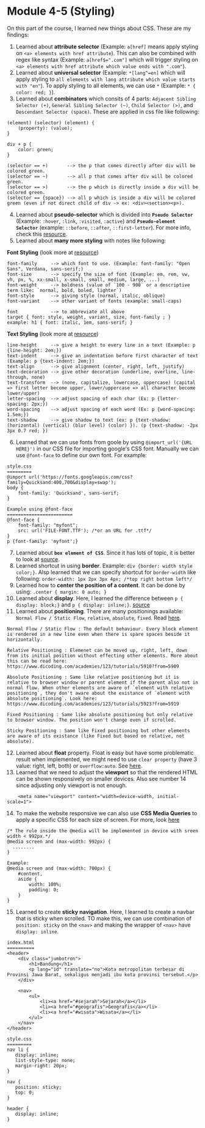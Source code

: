 # Module 4-5 (Styling)
On this part of the course, I learned new things about CSS. These are my findings:

1. Learned about **attribute selector** (Example: `a[href]` means apply styling on `<a> elements with href attribute`). This can also be combined with regex like syntax (Example: `a[href$=".com"]` which will trigger styling on `<a> elements with href attribute which value ends with ".com"`).
2. Learned about **universal selector** (Example: `*[lang^=en]` which will apply styling to `all elements with lang attribute which value starts with "en"`). To apply styling to all elements, we can use `*` (Example: `* { color: red; }`).
3. Learned about **combinators** which consits of 4 parts: `Adjacent Sibling Selector (+)`, `General Sibling Selector (~)`, `Child Selector (>)`, and `Descendant Selector (space)`. These are applied in css file like following:
```
(element) (selector) (element) {
    (property): (value);
}

div + p {
    color: green;
}

(selector == +)       --> the p that comes directly after div will be colored green.
(selector == ~)       --> all p that comes after div will be colored green.
(selector == >)       --> the p which is directly inside a div will be colored green.
(selector == {space}) --> all p which is inside a div will be colored green (even if not direct child of div -> ex: <div><section><p>).
```
4. Learned about **pseudo-selector** which is divided into **`Pseudo Selector`** (Example: `:hover`, `:link`, `:visited`, `:active`) and **`Pseudo-element Selector`** (example: `::before`, `::after`, `::first-letter`). For more info, check this [resource](https://developer.mozilla.org/en-US/docs/Web/CSS/Pseudo-elements).
5. Learned about **many more styling** with notes like following:

**Font Styling** (look more at [resource](https://www.dicoding.com/academies/123/tutorials/4218?from=4217))
```
font-family     --> which font to use. (Example: font-family: "Open Sans", Verdana, sans-serif;)
font-size       --> specify the size of font (Example: em, rem, vw, vh, px, %, xx-small, x-small, small, medium, large, ...)
font-weight     --> boldness (value of `100 - 900` or a descriptive term like: `normal, bold, boled, lighter`)
font-style      --> giving style (normal, italic, oblique)
font-variant    --> other variant of fonts (example: small-caps)

font            --> to abbreviate all above     
target { font: style, weight, variant, size, font-family ; }
example: h1 { font: italic, 1em, sans-serif; }
```

**Text Styling** (look more at [resource](https://www.dicoding.com/academies/123/tutorials/4224?from=4221))
```
line-height     --> give a height to every line in a text (Example: p {line-height: 2em;})
text-indent     --> give an indentation before first character of text (Example: p {text-indent: 2em;})
text-align      --> give alignment (center, right, left, justify)
text-decoration --> give other decoration (underline, overline, line-through, none)
text-transform  --> (none, capitalize, lowercase, uppercase) (capital => first letter become upper, lower/uppercase => all character become lower/upper)
letter-spacing  --> adjust spacing of each char (Ex: p {letter-spacing: 2px;})
word-spacing    --> adjust spacing of each word (Ex: p {word-spacing: 1.5em;})
text-shadow     --> give shadow to text (ex: p {text-shadow: (horizontal) (vertical) (blur level) (color) }). (p {text-shadow: -2px 3px 0.7 red; })
```
6. Learned that we can use fonts from goole by using `@import_url('{URL HERE}')` in our CSS file for importing google's CSS font. Manually we can use `@font-face` to define our own font. For example:
```
style.css
=========
@import url('https://fonts.googleapis.com/css?family=Quicksand:400,700&display=swap');
body {
    font-family: 'Quicksand', sans-serif;
}

Example using @font-face
========================
@font-face {
    font-family: "myfont";
    src: url('FILE-FONT.TTF'); /*or an URL for .ttf*/
}
p {font-family: 'myfont';}
```
7. Learned about **`box element of CSS`**. Since it has lots of topic, it is better to look at [source](https://www.dicoding.com/academies/123/tutorials/5814).
8. Learned shortcut in using **border**. Example: `div {border: width style color;}`. Alsp learned that we can specify shortcut for `border-width` like following: `order-width: 1px 2px 3px 4px; /*top right bottom left*/`
9. Learned how to **center the position of a content**. It can be done by using: `.center { margin: 0 auto; }`
10. Learned about **display**. Here, I learned the difference between `p { display: block;}` and `p { display: inline;}`. [source](https://www.dicoding.com/academies/123/tutorials/5843?from=5838)
11. Learned about **positioning**. There are many positionings available: `Normal Flow / Static Flow`, `relative`, `absolute`, `fixed`. Read [here](https://www.dicoding.com/academies/123/tutorials/5909?from=6153).
```
Normal Flow / Static Flow : The default behaviour. Every block element is rendered in a new line even when there is spare spaces beside it horizontally.

Relative Positioning : Elemenet can be moved up, right, left, down from its initial position without effecting other elements. More about this can be read here: https://www.dicoding.com/academies/123/tutorials/5910?from=5909

Absolute Positioning : Same like relative positioning but it is relative to browser window or parent element if the parent also not in normal flow. When other elements are aware of `element with relative positioning`, they don't aware about the existance of `element with absolute positioning`. Look here: https://www.dicoding.com/academies/123/tutorials/5923?from=5919

Fixed Positioning : Same like absolute positioning but only relative to browser window. The position won't change even if scrolled.

Sticky Positioning : Same like Fixed positioning but other elements are aware of its existance (like Fixed but based on relative, not absolute).
```
12. Learned about **float**  property. Float is easy but have some problematic result when implemented, we might need to use `clear property` (have 3 value: right, left, both) or `overflow:auto`. See [here](https://www.dicoding.com/academies/123/tutorials/5906).
13. Learned that we need to adjust the **viewport** so that the rendered HTML can be shown responsively on smaller devices. Also see number 14 since adjusting only viewport is not enough.
```
    <meta name="viewport" content="width=device-width, initial-scale=1">
```
14. To make the website responsive we can also use **CSS Media Queries** to apply a specific CSS for each size of screen. For more, look [here](https://www.dicoding.com/academies/123/tutorials/5946?from=5945)
```
/* The rule inside the @media will be implemented in device with sreen width < 992px.*/
@media screen and (max-width: 992px) {
  ........
}

Example:
@media screen and (max-width: 700px) {
    #content,
    aside {
        width: 100%;
        padding: 0;
    }
}
```
15. Learned to create **sticky navigation**. Here, I learned to create a navbar that is sticky when scrolled. TO make this, we can use combination of `position: sticky` on the `<nav>` and making the wrapper of `<nav>` have `display: inline`.
```
index.html
==========
<header>
    <div class="jumbotron">
        <h1>Bandung</h1>
        <p lang="id" translate="no">Kota metropolitan terbesar di Provinsi Jawa Barat, sekaligus menjadi ibu kota provinsi tersebut.</p>
    </div>

    <nav>
        <ul>
            <li><a href="#sejarah">Sejarah</a></li>
            <li><a href="#geografis">Geografis</a></li>
            <li><a href="#wisata">Wisata</a></li>
        </ul>
    </nav>
</header>

style.css
=========
nav li {
   display: inline;
   list-style-type: none;
   margin-right: 20px;
}

nav {
   position: sticky;
   top: 0;
}

header {
   display: inline;
}
```
